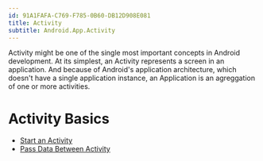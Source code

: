 ```yaml
---
id: 91A1FAFA-C769-F785-0B60-DB12D908E081
title: Activity  
subtitle: Android.App.Activity  
---
```


Activity might be one of the single most important concepts in Android
development. At its simplest, an Activity represents a screen in an
application. And because of Android's application architecture, which doesn't
have a single application instance, an Application is an agreggation of one or
more activities.

 <a name="Activity_Basics" class="injected"></a>


# Activity Basics

-   [Start an Activity](/recipes/android/fundamentals/activity/start_an_activity) 
-   [Pass Data Between Activity](/recipes/android/fundamentals/activity/pass_data_between_activity)
